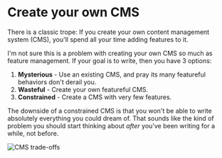 # Create your own CMS

There is a classic trope: If you create your own content management system (CMS),
you'll spend all your time adding features to it.

I'm not sure this is a problem with creating your own CMS so much as feature management.
If your goal is to write, then you have 3 options:

1. **Mysterious** - Use an existing CMS, and pray its many featureful behaviors don't derail you.
2. **Wasteful** - Create your own featureful CMS.
3. **Constrained** - Create a CMS with very few features.

The downside of a constrained CMS is that you won't be able to write absolutely everything you could dream of.
That sounds like the kind of problem you should start thinking about _after_ you've been writing for a while, not before.

![CMS trade-offs](posts/46-cms-trade-offs.png)
